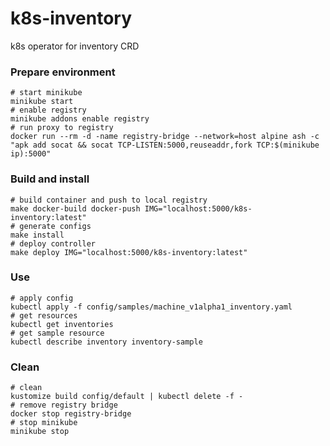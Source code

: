 # k8s-inventory
k8s operator for inventory CRD

### Prepare environment

    # start minikube
    minikube start
    # enable registry
    minikube addons enable registry
    # run proxy to registry
    docker run --rm -d -name registry-bridge --network=host alpine ash -c "apk add socat && socat TCP-LISTEN:5000,reuseaddr,fork TCP:$(minikube ip):5000"

### Build and install

    # build container and push to local registry
    make docker-build docker-push IMG="localhost:5000/k8s-inventory:latest"
    # generate configs
    make install
    # deploy controller
    make deploy IMG="localhost:5000/k8s-inventory:latest"

### Use

    # apply config
    kubectl apply -f config/samples/machine_v1alpha1_inventory.yaml
    # get resources
    kubectl get inventories
    # get sample resource
    kubectl describe inventory inventory-sample

### Clean

    # clean
    kustomize build config/default | kubectl delete -f -
    # remove registry bridge
    docker stop registry-bridge
    # stop minikube
    minikube stop